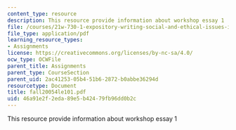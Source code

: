 ```yaml
---
content_type: resource
description: This resource provide information about workshop essay 1
file: /courses/21w-730-1-expository-writing-social-and-ethical-issues-in-print-photography-and-film-fall-2005/46a91e2f2eda89e5b42479fb96dd0b2c_fall20054le101.pdf
file_type: application/pdf
learning_resource_types:
- Assignments
license: https://creativecommons.org/licenses/by-nc-sa/4.0/
ocw_type: OCWFile
parent_title: Assignments
parent_type: CourseSection
parent_uid: 2ac41253-05b4-51b6-2872-b0abbe36294d
resourcetype: Document
title: fall20054le101.pdf
uid: 46a91e2f-2eda-89e5-b424-79fb96dd0b2c
---
```

This resource provide information about workshop essay 1